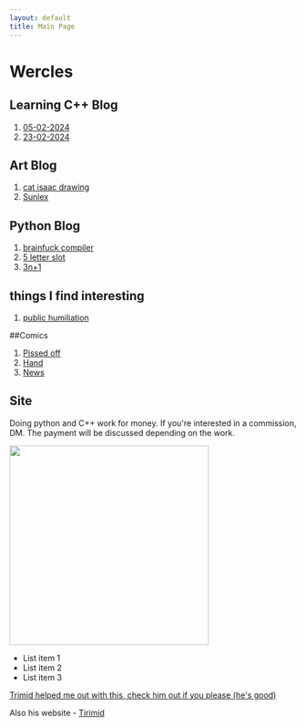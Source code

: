 ```yaml
---
layout: default
title: Main Page
---
```


# Wercles

## Learning C++ Blog

1. [05-02-2024](cpp-blog/article-05-02-2024.md)
2. [23-02-2024](cpp-blog/article-23-02-2024.md)

## Art Blog

1. [cat isaac drawing](art-blog/art.md)
2. [Sunlex](art-blog/sunlex_art.md)


## Python Blog

1. [brainfuck compiler](python-blog/brainfuck_compiler.md)
2. [5 letter slot](python-blog/5_letter_slot.md)
3. [3n+1](python-blog/3n+1.md)

## things I find interesting
1. [public humiliation](farticle/public_humiliation.md)

##Comics
1. [Pissed off](Comics/Pissed.md)
2. [Hand]()
3. [News]()

## Site

Doing python and C++ work for money. If you're interested in a commission, DM. The payment will be discussed depending on the work.

<img src="/images/maze.png" width="350" height="350" />

* List item 1
* List item 2
* List item 3

[Tirimid]: https://tirimid.net/

[Trimid helped me out with this, check him out if you please (he's good)](https://github.com/tirimid)

Also his website - [Tirimid]

